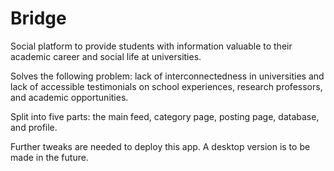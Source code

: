 # Bridge

Social platform to provide students with information valuable to their academic career and social life at universities. 

Solves the following problem: lack of interconnectedness in universities and lack of accessible testimonials on school experiences, research professors, and academic opportunities.

Split into five parts: the main feed, category page, posting page, database, and profile. 

Further tweaks are needed to deploy this app. A desktop version is to be made in the future.
